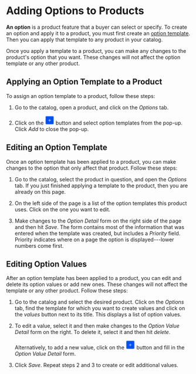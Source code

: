# Adding Options to Products [](id=assigning-options-to-products)

**An option** is a product feature that a buyer can select or specify. To create
an option and apply it to a product, you must first create an 
[option template](/web/liferay-emporio/documentation/-/knowledge_base/7-1/options). 
Then you can apply that template to any product in your catalog.

Once you apply a template to a product, you can make any changes to the
product's option that you want. These changes will not affect the option
template or any other product.

## Applying an Option Template to a Product [](id=assigning-an-option-template-to-a-product)

To assign an option template to a product, follow these steps:

1.  Go to the catalog, open a product, and click on the *Options* tab.

2.  Click on the ![Add](../../../images/icon-add.png) button and select option
    templates from the pop-up. Click *Add* to close the pop-up.

## Editing an Option Template [](id=editing-an-option-template-at-the-product-scope)

Once an option template has been applied to a product, you can make changes to
the option that only affect that product. Follow these steps:

1.  Go to the catalog, select the product in question, and open the *Options*
    tab. If you just finished applying a template to the product, then you are
    already on this page.

2.  On the left side of the page is a list of the option templates this product
    uses. Click on the one you want to edit.

3.  Make changes to the *Option Detail* form on the right side of the page and
    then hit *Save*. The form contains most of the information that was entered
    when the template was created, but includes a *Priority* field. Priority
    indicates where on a page the option is displayed---lower numbers come
    first.

## Editing Option Values [](id=creating-option-values-at-the-product-scope)

After an option template has been applied to a product, you can edit and delete
its option values or add new ones. These changes will not affect the template or
any other product. Follow these steps:

1.  Go to the catalog and select the desired product. Click on the *Options*
    tab, find the template for which you want to create values and click on the
    *values* button next to its title. This displays a list of option values.

2.  To edit a value, select it and then make changes to the *Option
    Value Detail* form on the right. To delete it, select it and then hit
    *delete*.

    Alternatively, to add a new value, click on the
    ![Add](../../../images/icon-add.png) button and fill in the *Option Value
    Detail* form.

3.  Click *Save*. Repeat steps 2 and 3 to create or edit additional values.
